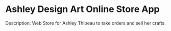 # Ashley Design Art Online Store App

Description: Web Store for Ashley Thibeau to take orders and sell her crafts.  